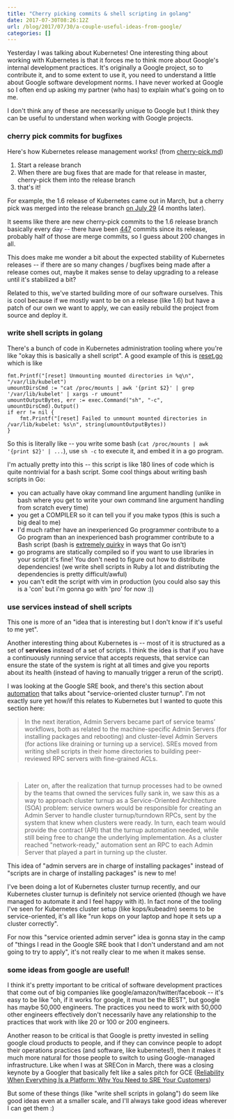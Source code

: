 ```yaml
---
title: "Cherry picking commits & shell scripting in golang"
date: 2017-07-30T08:26:12Z
url: /blog/2017/07/30/a-couple-useful-ideas-from-google/
categories: []
---
```


Yesterday I was talking about Kubernetes! One interesting thing about
working with Kubernetes is that it forces me to think more about
Google's internal development practices. It's originally a Google
project, so to contribute it, and to some extent to use it, you need to
understand a little about Google software development norms. I have never
worked at Google so I often end up asking my partner (who has) to explain
what's going on to me.

I don't think any of these are necessarily unique to Google but I think
they can be useful to understand when working with Google projects.

### cherry pick commits for bugfixes

Here's how Kubernetes release management works! (from [cherry-pick.md](https://github.com/kubernetes/community/blob/8decfe42b8cc1e027da290c4e98fa75b3e98e2cc/contributors/devel/cherry-picks.md))

1. Start a release branch
2. When there are bug fixes that are made for that release in master,
   cherry-pick them into the release branch
3. that's it!


For example, the 1.6 release of Kubernetes came out in March,
but a cherry pick was merged into the release branch [on July 29](https://github.com/kubernetes/kubernetes/pull/49807) (4 months later).

It seems like there are new cherry-pick commits to the 1.6 release branch
basically every day -- there have been
[447](https://github.com/kubernetes/kubernetes/compare/release-1.6) commits
since its release, probably half of those are merge commits, so I guess about 200 changes in all.

This does make me wonder a bit about the expected stability of Kubernetes
releases -- if there are so many changes / bugfixes being made after a
release comes out, maybe it makes sense to delay upgrading to a release
until it's stabilized a bit?

Related to this, we've started building more of our software ourselves. This is
cool because if we mostly want to be on a release (like 1.6) but have a patch
of our own we want to apply, we can easily rebuild the project from source and
deploy it.

### write shell scripts in golang

There's a bunch of code in Kubernetes administration tooling where
you're like "okay this is basically a shell script". A good example of
this is [reset.go](https://github.com/kubernetes/kubernetes/blob/release-1.6/cmd/kubeadm/app/cmd/reset.go) which is like

```
fmt.Printf("[reset] Unmounting mounted directories in %q\n", "/var/lib/kubelet")
umountDirsCmd := "cat /proc/mounts | awk '{print $2}' | grep '/var/lib/kubelet' | xargs -r umount"
umountOutputBytes, err := exec.Command("sh", "-c", umountDirsCmd).Output()
if err != nil {
    fmt.Printf("[reset] Failed to unmount mounted directories in /var/lib/kubelet: %s\n", string(umountOutputBytes))
}
```

So this is literally like -- you write some bash (`cat /proc/mounts | awk '{print $2}' | ...`), use `sh -c` to execute it, and embed it in a go program.

I'm actually pretty into this -- this script is like 180 lines of code which is quite nontrivial for a bash script. Some cool things about writing bash scripts in Go:

* you can actually have okay command line argument handling (unlike in bash where you get to write your own command line argument handling from scratch every time)
* you get a COMPILER so it can tell you if you make typos (this is such a big deal to me)
* I'd much rather have an inexperienced Go programmer contribute to a Go program than an inexperienced bash programmer contribute to a Bash script (bash is [extremely quirky](https://jvns.ca/blog/2017/03/26/bash-quirks/) in ways that Go isn't)
* go programs are statically compiled so if you want to use libraries in your script it's fine! You don't need to figure out how to distribute dependencies! (we write shell scripts in Ruby a lot and distributing the dependencies is pretty difficult/awful)
* you can't edit the script with vim in production (you could also say this is a 'con' but i'm gonna go with 'pro' for now :))

### use services instead of shell scripts

This one is more of an "idea that is interesting but I don't know if it's
useful to me yet".

Another interesting thing about Kubernetes is -- most of it is structured as a
set of **services** instead of a set of scripts. I think the idea is that if
you have a continuously running service that accepts requests, that service can
ensure the state of the system is right at all times and give you reports about
its health (instead of having to manually trigger a rerun of the script).

I was looking at the Google SRE book, and there's this section about [automation](https://landing.google.com/sre/book/chapters/automation-at-google.html) that talks about "service-oriented cluster turnup". I'm not exactly sure yet how/if this relates to Kubernetes but I wanted to quote this section here:

> In the next iteration, Admin Servers became part of service teams’ workflows,
> both as related to the machine-specific Admin Servers (for installing packages
> and rebooting) and cluster-level Admin Servers (for actions like draining or
> turning up a service). SREs moved from writing shell scripts in their home
> directories to building peer-reviewed RPC servers with fine-grained ACLs.

<br>

> Later on, after the realization that turnup processes had to be owned by the
> teams that owned the services fully sank in, we saw this as a way to approach
> cluster turnup as a Service-Oriented Architecture (SOA) problem: service owners
> would be responsible for creating an Admin Server to handle cluster
> turnup/turndown RPCs, sent by the system that knew when clusters were ready. In
> turn, each team would provide the contract (API) that the turnup automation
> needed, while still being free to change the underlying implementation. As a
> cluster reached "network-ready," automation sent an RPC to each Admin Server
> that played a part in turning up the cluster.

This idea of "admin servers are in charge of installing packages" instead of
"scripts are in charge of installing packages" is new to me!

I've been doing a lot of Kubernetes cluster turnup recently, and our Kubernetes
cluster turnup is definitely not service oriented (though we have managed to
automate it and I feel happy with it). In fact none of the tooling I've seen
for Kubernetes cluster setup (like kops/kubeadm) seems to be service-oriented,
it's all like "run kops on your laptop and hope it sets up a cluster
correctly".

For now this "service oriented admin server" idea is gonna stay in the camp of
"things I read in the Google SRE book that I don't understand and am not going
to try to apply", it's not really clear to me when it makes sense.

### some ideas from google are useful!

I think it's pretty important to be critical of software development practices
that come out of big companies like google/amazon/twitter/facebook -- it's easy
to be like "oh, if it works for google, it must be the BEST", but google has
maybe 50,000 engineers. The practices you need to work with 50,000 other
engineers effectively don't necessarily have any relationship to the practices
that work with like 20 or 100 or 200 engineers.

Another reason to be critical is that Google is pretty invested in selling
google cloud products to people, and if they can convince people to adopt their
operations practices (and software, like kubernetes!), then it makes it much
more natural for those people to switch to using Google-managed infrastructure. Like when I was at SRECon in March, there was a closing keynote by a Googler that basically felt like a sales pitch for GCE ([Reliability When Everything Is a Platform: Why You Need to SRE Your Customers](https://www.usenix.org/conference/srecon17americas/program/presentation/rensin))

But some of these things (like "write shell scripts in golang") do seem like
good ideas even at a smaller scale, and I'll always take good ideas wherever I
can get them :)
